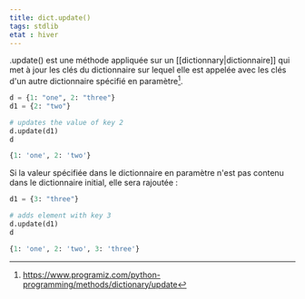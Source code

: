 ```yaml
---
title: dict.update()
tags: stdlib
etat : hiver
---
```


.update() est une méthode appliquée sur un [[dictionnary|dictionnaire]] qui met à jour les clés du dictionnaire sur lequel elle est appelée avec les clés d'un autre dictionnaire spécifié en paramètre[^1].

[^1]: https://www.programiz.com/python-programming/methods/dictionary/update

```python
d = {1: "one", 2: "three"}
d1 = {2: "two"}

# updates the value of key 2
d.update(d1)
d

{1: 'one', 2: 'two'}
```

Si la valeur spécifiée dans le dictionnaire en paramètre n'est pas contenu dans le dictionnaire initial, elle sera rajoutée :

```python
d1 = {3: "three"}

# adds element with key 3
d.update(d1)
d

{1: 'one', 2: 'two', 3: 'three'}
```



